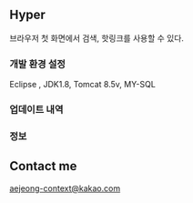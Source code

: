 ## Hyper
브라우저 첫 화면에서 검색, 핫링크를 사용할 수 있다.

### 개발 환경 설정
Eclipse , JDK1.8, Tomcat 8.5v, MY-SQL

### 업데이트 내역


### 정보


## Contact me
aejeong-context@kakao.com
